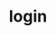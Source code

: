 ---
title: login
name: Login Project
desc: Dieses Projekt beinhaltet den Login- und Registrierungsprozess in einer Anwendung. Dabei werden die Registrierungsdaten im LocalStorage gespeichert. Zudem wird man nach 5-Mal Neuladen automatisch ausgeloggt.
descSmall: Dieses Projekt beinhaltet den Login- und Registrierungsprozess in einer Anwendung.
category: [Frontend]
language: [Javascript, Angular5, HTML5, CSS3]
framework: ['keine']
datum: 2021
img: 
link: https://github.com/JoKraken/LoginProject
---